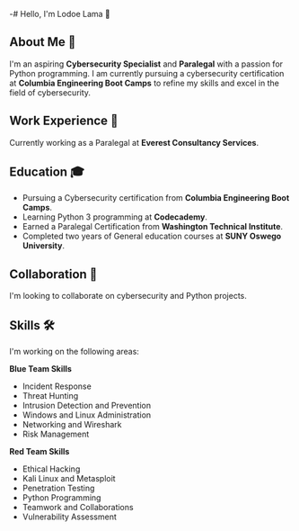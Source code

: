 -# Hello, I'm Lodoe Lama 👋

## About Me 🚀
I'm an aspiring **Cybersecurity Specialist** and **Paralegal** with a passion for Python programming. I am currently pursuing a cybersecurity certification at **Columbia Engineering Boot Camps** to refine my skills and excel in the field of cybersecurity.

## Work Experience 🏢
Currently working as a Paralegal at **Everest Consultancy Services**.

## Education 🎓
- Pursuing a Cybersecurity certification from **Columbia Engineering Boot Camps**.
- Learning Python 3 programming at **Codecademy**.
- Earned a Paralegal Certification from **Washington Technical Institute**.
- Completed two years of General education courses at **SUNY Oswego University**.

## Collaboration 🤝
I'm looking to collaborate on cybersecurity and Python projects.

## Skills 🛠️
I'm working on the following areas:

**Blue Team Skills**
- Incident Response
- Threat Hunting
- Intrusion Detection and Prevention
- Windows and Linux Administration
- Networking and Wireshark
- Risk Management

**Red Team Skills**
- Ethical Hacking
- Kali Linux and Metasploit
- Penetration Testing
- Python Programming
- Teamwork and Collaborations
- Vulnerability Assessment
